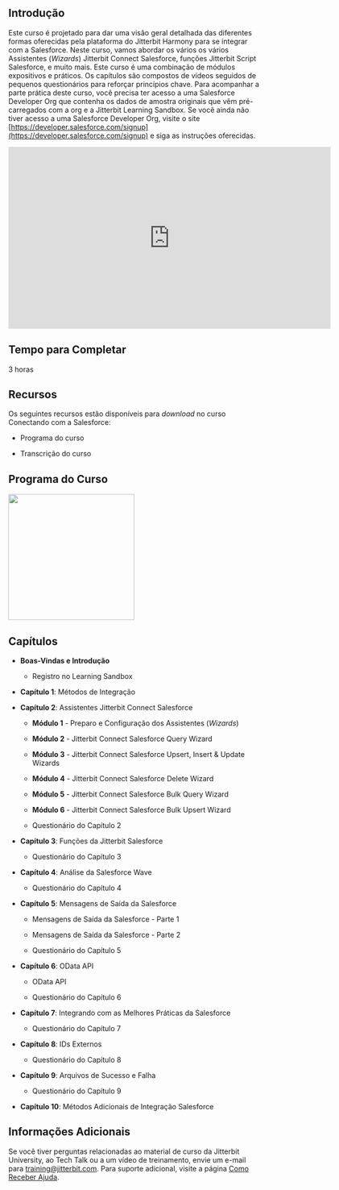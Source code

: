 [//]: # (Conectando com a Salesforce)
[//]: # (This is a translation of Version 18, published on June 29, 2021.)

## Introdução

Este curso é projetado para dar uma visão geral detalhada das diferentes
formas oferecidas pela plataforma do Jitterbit Harmony para se integrar
com a Salesforce. Neste curso, vamos abordar os vários os vários
Assistentes (*Wizards*) Jitterbit Connect Salesforce, funções Jitterbit
Script Salesforce, e muito mais. Este curso é uma combinação de módulos
expositivos e práticos. Os capítulos são compostos de vídeos seguidos de
pequenos questionários para reforçar princípios chave. Para acompanhar a
parte prática deste curso, você precisa ter acesso a uma Salesforce
Developer Org que contenha os dados de amostra originais que vêm
pré-carregados com a org e a Jitterbit Learning Sandbox. Se você ainda
não tiver acesso a uma Salesforce Developer Org, visite o site
[https://developer.salesforce.com/signup](https://developer.salesforce.com/signup)
e siga as instruções oferecidas.

<iframe src="https://player.vimeo.com/video/366514473" width="640" height="361" frameborder="0" webkitallowfullscreen="" mozallowfullscreen="" allowfullscreen=""></iframe>


## Tempo para Completar

3 horas


## Recursos

Os seguintes recursos estão disponíveis para *download* no curso
Conectando com a Salesforce:

-   Programa do curso

-   Transcrição do curso


## Programa do Curso

<span class="confluence-embedded-file-wrapper conf-macro output-inline"
hasbody="false" macro-name="view-file"><a
href="https://success.jitterbit.com/download/attachments/97813772/Connecting%20to%20Salesforce%20Syllabus.pdf?version=1&amp;modificationDate=1568915477038&amp;api=v2"
class="confluence-embedded-file" data-nice-type="PDF Document"
data-file-src="https://success.jitterbit.com/download/attachments/97813772/Connecting%20to%20Salesforce%20Syllabus.pdf?version=1&amp;modificationDate=1568915477038&amp;api=v2"
data-linked-resource-id="101221871"
data-linked-resource-type="attachment"
data-linked-resource-container-id="97813772"
data-linked-resource-default-alias="Connecting to Salesforce Syllabus.pdf"
data-mime-type="application/pdf" data-has-thumbnail="true"
data-linked-resource-version="1"
aria-label="Connecting to Salesforce Syllabus.pdf"><img
src="/rest/documentConversion/latest/conversion/thumbnail/101221871/1"
height="250" /></a><span
class="companion-edit-button-placeholder edit-button-overlay"
linked-resource-container-id="97813772" linked-resource-id="101221871"
template-name="companionEditIcon" source-location="embedded-attachment">
</span></span>


## Capítulos

-   **Boas-Vindas e Introdução**

    -   Registro no Learning Sandbox

-   **Capítulo 1**: Métodos de Integração

-   **Capítulo 2**: Assistentes Jitterbit Connect Salesforce

    -   **Módulo 1** - Preparo e Configuração dos Assistentes
        (*Wizards*)

    -   **Módulo 2** - Jitterbit Connect Salesforce Query Wizard

    -   **Módulo 3** - Jitterbit Connect Salesforce Upsert, Insert &
        Update Wizards

    -   **Módulo 4** - Jitterbit Connect Salesforce Delete Wizard

    -   **Módulo 5** - Jitterbit Connect Salesforce Bulk Query Wizard

    -   **Módulo 6** - Jitterbit Connect Salesforce Bulk Upsert Wizard

    -   Questionário do Capítulo 2

-   **Capítulo 3**: Funções da Jitterbit Salesforce

    -   Questionário do Capítulo 3

-   **Capítulo 4**: Análise da Salesforce Wave

    -   Questionário do Capítulo 4

-   **Capítulo 5**: Mensagens de Saída da Salesforce

    -   Mensagens de Saída da Salesforce - Parte 1

    -   Mensagens de Saída da Salesforce - Parte 2

    -   Questionário do Capítulo 5

-   **Capítulo 6**: OData API

    -   OData API

    -   Questionário do Capítulo 6

-   **Capítulo 7**: Integrando com as Melhores Práticas da Salesforce

    -   Questionário do Capítulo 7

-   **Capítulo 8**: IDs Externos

    -   Questionário do Capítulo 8

-   **Capítulo 9**: Arquivos de Sucesso e Falha

    -   Questionário do Capítulo 9

-   **Capítulo 10**: Métodos Adicionais de Integração Salesforce


## Informações Adicionais

Se você tiver perguntas relacionadas ao material de curso da Jitterbit
University, ao Tech Talk ou a um vídeo de treinamento, envie um e-mail
para [training@jitterbit.com](mailto:training@jitterbit.com).
Para suporte adicional, visite a página <a href="https://success.jitterbit.com/display/DOC/Getting+Support"
rel="nofollow">Como Receber Ajuda</a>.
